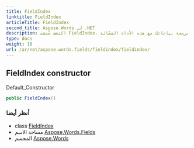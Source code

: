 ```yaml
---
title: FieldIndex
linktitle: FieldIndex
articleTitle: FieldIndex
second_title: Aspose.Words لـ .NET
description: اكتشف مُنشئ FieldIndex، المُنشئ الافتراضي الأساسي لفهرسة البيانات بكفاءة. بسّط برمجة بياناتك مع هذه الأداة الفعّالة!
type: docs
weight: 10
url: /ar/net/aspose.words.fields/fieldindex/fieldindex/
---
```

## FieldIndex constructor

Default_Constructor

```csharp
public FieldIndex()
```

### أنظر أيضا

* class [FieldIndex](../)
* مساحة الاسم [Aspose.Words.Fields](../../../aspose.words.fields/)
* المجسم [Aspose.Words](../../../)
